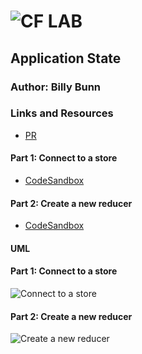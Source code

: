 ![CF](http://i.imgur.com/7v5ASc8.png) LAB
=================================================

<!-- LINKS -->
<!-- Replace the link for each in brackets below -->
<!-- PR (working into submission) -->
[1]: https://github.com/401-advanced-javascript-billybunn/lab-31/pull/1

## Application State

### Author: Billy Bunn

### Links and Resources
* [PR][1]

#### Part 1: Connect to a store
* [CodeSandbox](https://codesandbox.io/s/6x72pozmk)

#### Part 2: Create a new reducer
* [CodeSandbox](https://codesandbox.io/s/rq3wywlpn)

#### UML
#### Part 1: Connect to a store
![Connect to a store](https://i.imgur.com/LqpifAW.jpg)

#### Part 2: Create a new reducer
![Create a new reducer](https://i.imgur.com/bPvIi4x.jpg)
